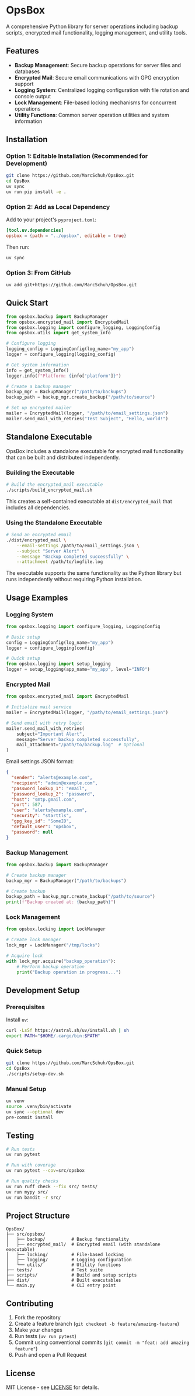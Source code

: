 # OpsBox

A comprehensive Python library for server operations including backup scripts, encrypted mail functionality, logging management, and utility tools.

## Features

- **Backup Management**: Secure backup operations for server files and databases
- **Encrypted Mail**: Secure email communications with GPG encryption support
- **Logging System**: Centralized logging configuration with file rotation and console output
- **Lock Management**: File-based locking mechanisms for concurrent operations
- **Utility Functions**: Common server operation utilities and system information

## Installation

### Option 1: Editable Installation (Recommended for Development)

```bash
git clone https://github.com/MarcSchuh/OpsBox.git
cd OpsBox
uv sync
uv run pip install -e .
```

### Option 2: Add as Local Dependency

Add to your project's `pyproject.toml`:

```toml
[tool.uv.dependencies]
opsbox = {path = "../opsbox", editable = true}
```

Then run:

```bash
uv sync
```

### Option 3: From GitHub

```bash
uv add git+https://github.com/MarcSchuh/OpsBox.git
```

## Quick Start

```python
from opsbox.backup import BackupManager
from opsbox.encrypted_mail import EncryptedMail
from opsbox.logging import configure_logging, LoggingConfig
from opsbox.utils import get_system_info

# Configure logging
logging_config = LoggingConfig(log_name="my_app")
logger = configure_logging(logging_config)

# Get system information
info = get_system_info()
logger.info(f"Platform: {info['platform']}")

# Create a backup manager
backup_mgr = BackupManager("/path/to/backups")
backup_path = backup_mgr.create_backup("/path/to/source")

# Set up encrypted mailer
mailer = EncryptedMail(logger, "/path/to/email_settings.json")
mailer.send_mail_with_retries("Test Subject", "Hello, world!")
```

## Standalone Executable

OpsBox includes a standalone executable for encrypted mail functionality that can be built and distributed independently.

### Building the Executable

```bash
# Build the encrypted_mail executable
./scripts/build_encrypted_mail.sh
```

This creates a self-contained executable at `dist/encrypted_mail` that includes all dependencies.

### Using the Standalone Executable

```bash
# Send an encrypted email
./dist/encrypted_mail \
    --email-settings /path/to/email_settings.json \
    --subject "Server Alert" \
    --message "Backup completed successfully" \
    --attachment /path/to/logfile.log
```

The executable supports the same functionality as the Python library but runs independently without requiring Python installation.

## Usage Examples

### Logging System

```python
from opsbox.logging import configure_logging, LoggingConfig

# Basic setup
config = LoggingConfig(log_name="my_app")
logger = configure_logging(config)

# Quick setup
from opsbox.logging import setup_logging
logger = setup_logging(app_name="my_app", level="INFO")
```

### Encrypted Mail

```python
from opsbox.encrypted_mail import EncryptedMail

# Initialize mail service
mailer = EncryptedMail(logger, "/path/to/email_settings.json")

# Send email with retry logic
mailer.send_mail_with_retries(
    subject="Important Alert",
    message="Server backup completed successfully",
    mail_attachment="/path/to/backup.log"  # Optional
)
```

Email settings JSON format:

```json
{
  "sender": "alerts@example.com",
  "recipient": "admin@example.com",
  "password_lookup_1": "email",
  "password_lookup_2": "password",
  "host": "smtp.gmail.com",
  "port": 587,
  "user": "alerts@example.com",
  "security": "starttls",
  "gpg_key_id": "SomeID",
  "default_user": "opsbox",
  "password": null
}
```

### Backup Management

```python
from opsbox.backup import BackupManager

# Create backup manager
backup_mgr = BackupManager("/path/to/backups")

# Create backup
backup_path = backup_mgr.create_backup("/path/to/source")
print(f"Backup created at: {backup_path}")
```

### Lock Management

```python
from opsbox.locking import LockManager

# Create lock manager
lock_mgr = LockManager("/tmp/locks")

# Acquire lock
with lock_mgr.acquire("backup_operation"):
    # Perform backup operation
    print("Backup operation in progress...")
```

## Development Setup

### Prerequisites

Install `uv`:

```bash
curl -LsSf https://astral.sh/uv/install.sh | sh
export PATH="$HOME/.cargo/bin:$PATH"
```

### Quick Setup

```bash
git clone https://github.com/MarcSchuh/OpsBox.git
cd OpsBox
./scripts/setup-dev.sh
```

### Manual Setup

```bash
uv venv
source .venv/bin/activate
uv sync --optional dev
pre-commit install
```

## Testing

```bash
# Run tests
uv run pytest

# Run with coverage
uv run pytest --cov=src/opsbox

# Run quality checks
uv run ruff check --fix src/ tests/
uv run mypy src/
uv run bandit -r src/
```

## Project Structure

```
OpsBox/
├── src/opsbox/
│   ├── backup/          # Backup functionality
│   ├── encrypted_mail/  # Encrypted email (with standalone executable)
│   ├── locking/         # File-based locking
│   ├── logging/         # Logging configuration
│   └── utils/           # Utility functions
├── tests/               # Test suite
├── scripts/             # Build and setup scripts
├── dist/                # Built executables
└── main.py              # CLI entry point
```

## Contributing

1. Fork the repository
2. Create a feature branch (`git checkout -b feature/amazing-feature`)
3. Make your changes
4. Run tests (`uv run pytest`)
5. Commit using conventional commits (`git commit -m "feat: add amazing feature"`)
6. Push and open a Pull Request

## License

MIT License - see [LICENSE](LICENSE) for details.
